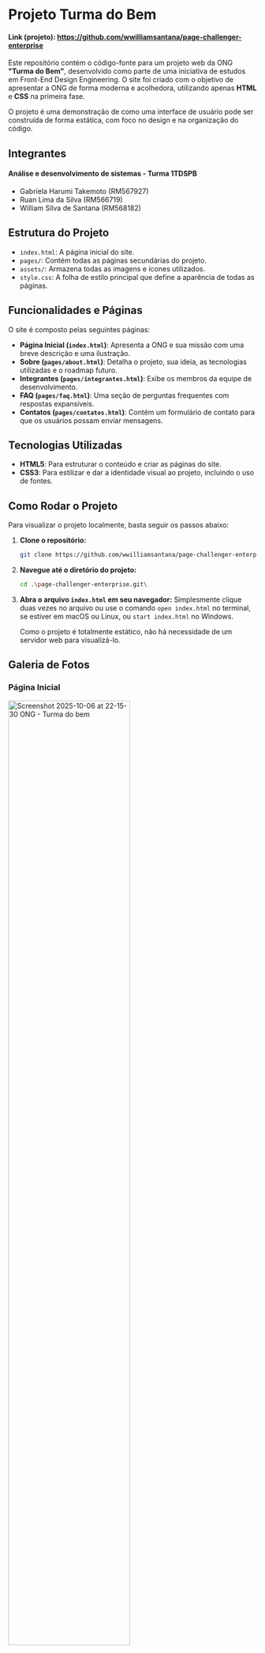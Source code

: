

# Projeto Turma do Bem 
#### Link (projeto): https://github.com/wwilliamsantana/page-challenger-enterprise

Este repositório contém o código-fonte para um projeto web da ONG **"Turma do Bem"**, desenvolvido como parte de uma iniciativa de estudos em Front-End Design Engineering. O site foi criado com o objetivo de apresentar a ONG de forma moderna e acolhedora, utilizando apenas **HTML** e **CSS** na primeira fase.

O projeto é uma demonstração de como uma interface de usuário pode ser construída de forma estática, com foco no design e na organização do código.

## Integrantes 
#### Análise e desenvolvimento de sistemas - Turma 1TDSPB

- Gabriela Harumi Takemoto (RM567927)
- Ruan Lima da Silva (RM566719)
- William Silva de Santana (RM568182)


## Estrutura do Projeto

-   `index.html`: A página inicial do site.
-   `pages/`: Contém todas as páginas secundárias do projeto.
-   `assets/`: Armazena todas as imagens e ícones utilizados.
-   `style.css`: A folha de estilo principal que define a aparência de todas as páginas.

## Funcionalidades e Páginas

O site é composto pelas seguintes páginas:

-   **Página Inicial (`index.html`)**: Apresenta a ONG e sua missão com uma breve descrição e uma ilustração.
-   **Sobre (`pages/about.html`)**: Detalha o projeto, sua ideia, as tecnologias utilizadas e o roadmap futuro.
-   **Integrantes (`pages/integrantes.html`)**: Exibe os membros da equipe de desenvolvimento.
-   **FAQ (`pages/faq.html`)**: Uma seção de perguntas frequentes com respostas expansíveis.
-   **Contatos (`pages/contatos.html`)**: Contém um formulário de contato para que os usuários possam enviar mensagens.

## Tecnologias Utilizadas

-   **HTML5**: Para estruturar o conteúdo e criar as páginas do site.
-   **CSS3**: Para estilizar e dar a identidade visual ao projeto, incluindo o uso de fontes.

## Como Rodar o Projeto

Para visualizar o projeto localmente, basta seguir os passos abaixo:

1.  **Clone o repositório:**
    ```bash
    git clone https://github.com/wwilliamsantana/page-challenger-enterprise.git
    ```

2.  **Navegue até o diretório do projeto:**
    ```bash
    cd .\page-challenger-enterprise.git\
    ```

3.  **Abra o arquivo `index.html` em seu navegador:**
    Simplesmente clique duas vezes no arquivo ou use o comando `open index.html` no terminal, se estiver em macOS ou Linux, ou `start index.html` no Windows.

    Como o projeto é totalmente estático, não há necessidade de um servidor web para visualizá-lo.


## Galeria de Fotos
 ### Página Inicial

   <img width="70%" alt="Screenshot 2025-10-06 at 22-15-30 ONG - Turma do bem"  src="https://github.com/user-attachments/assets/ba34be44-26a9-4e87-a97d-02216b314aa1" />

 ### Sobre
  <img width="70%" alt="Screenshot 2025-10-06 at 22-17-23 ONG - Turma do bem" src="https://github.com/user-attachments/assets/5dab72f0-dc09-474d-8b6b-ef4ed97c650c" />

### Integrantes

<img width="70%" alt="Screenshot 2025-10-06 at 22-19-44 ONG - Turma do bem"  src="https://github.com/user-attachments/assets/4ecef81f-d8ca-42ce-85d3-1e3c46e56881"  />

### FAQ
<img width="70%" alt="Screenshot 2025-10-06 at 22-20-37 ONG - Turma do bem" src="https://github.com/user-attachments/assets/c9190136-7438-4c73-ab6c-5685bde9250a" />

### Contatos
<img width="70%" alt="Screenshot 2025-10-06 at 22-21-18 ONG - Turma do bem" src="https://github.com/user-attachments/assets/1a8aa85a-e0e4-451e-ac48-aaef08c27238" />

### Responsividade 
<img width="30%" alt="Screenshot 2025-10-09 at 22-20-46 ONG - Turma do bem" src="https://github.com/user-attachments/assets/ce91b618-d379-45fa-a8dc-de94b93453e9" />

## Roadmap Futuro



O projeto está planejado para evoluir em sprints, conforme descrito na página "Sobre":

-   **Sprint 1**: Conclusão das páginas estáticas com HTML e CSS (Status: ✅ Completo).
-   **Sprint 2**: Adição de interatividade com **JavaScript**.
-   **Sprint 3**: Implementação de responsividade para dispositivos móveis e tablets.

---
<p align="center"> <img src="https://img.shields.io/badge/HTML5-E34F26?style=for-the-badge&logo=html5&logoColor=white" alt="HTML5 Badge" /> <img src="https://img.shields.io/badge/CSS3-1572B6?style=for-the-badge&logo=css3&logoColor=white" alt="CSS3 Badge" /> <img src="https://img.shields.io/badge/Status-Concluído%20(Sprint%201)-brightgreen?style=for-the-badge" alt="Status Badge" /></p>
<p align="center">Feito com ❤️ por Gabriela Takemoto, Ruan Silva e William Santana.</p>
